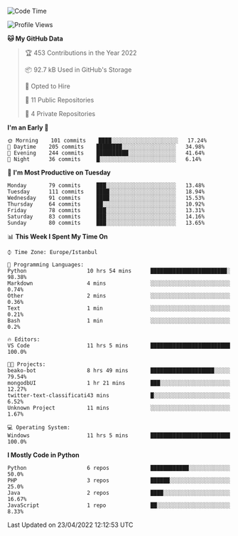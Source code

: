 <!--START_SECTION:waka-->
![Code Time](http://img.shields.io/badge/Code%20Time-179%20hrs%2056%20mins-blue)

![Profile Views](http://img.shields.io/badge/Profile%20Views-0-blue)

**🐱 My GitHub Data** 

> 🏆 453 Contributions in the Year 2022
 > 
> 📦 92.7 kB Used in GitHub's Storage 
 > 
> 💼 Opted to Hire
 > 
> 📜 11 Public Repositories 
 > 
> 🔑 4 Private Repositories  
 > 
**I'm an Early 🐤** 

```text
🌞 Morning    101 commits    ████░░░░░░░░░░░░░░░░░░░░░   17.24% 
🌆 Daytime    205 commits    ████████░░░░░░░░░░░░░░░░░   34.98% 
🌃 Evening    244 commits    ██████████░░░░░░░░░░░░░░░   41.64% 
🌙 Night      36 commits     █░░░░░░░░░░░░░░░░░░░░░░░░   6.14%

```
📅 **I'm Most Productive on Tuesday** 

```text
Monday       79 commits     ███░░░░░░░░░░░░░░░░░░░░░░   13.48% 
Tuesday      111 commits    ████░░░░░░░░░░░░░░░░░░░░░   18.94% 
Wednesday    91 commits     ████░░░░░░░░░░░░░░░░░░░░░   15.53% 
Thursday     64 commits     ██░░░░░░░░░░░░░░░░░░░░░░░   10.92% 
Friday       78 commits     ███░░░░░░░░░░░░░░░░░░░░░░   13.31% 
Saturday     83 commits     ███░░░░░░░░░░░░░░░░░░░░░░   14.16% 
Sunday       80 commits     ███░░░░░░░░░░░░░░░░░░░░░░   13.65%

```


📊 **This Week I Spent My Time On** 

```text
⌚︎ Time Zone: Europe/Istanbul

💬 Programming Languages: 
Python                   10 hrs 54 mins      ████████████████████████░   98.38% 
Markdown                 4 mins              ░░░░░░░░░░░░░░░░░░░░░░░░░   0.74% 
Other                    2 mins              ░░░░░░░░░░░░░░░░░░░░░░░░░   0.36% 
Text                     1 min               ░░░░░░░░░░░░░░░░░░░░░░░░░   0.21% 
Bash                     1 min               ░░░░░░░░░░░░░░░░░░░░░░░░░   0.2%

🔥 Editors: 
VS Code                  11 hrs 5 mins       █████████████████████████   100.0%

🐱‍💻 Projects: 
beako-bot                8 hrs 49 mins       ████████████████████░░░░░   79.54% 
mongodbUI                1 hr 21 mins        ███░░░░░░░░░░░░░░░░░░░░░░   12.27% 
twitter-text-classificati43 mins             █░░░░░░░░░░░░░░░░░░░░░░░░   6.52% 
Unknown Project          11 mins             ░░░░░░░░░░░░░░░░░░░░░░░░░   1.67%

💻 Operating System: 
Windows                  11 hrs 5 mins       █████████████████████████   100.0%

```

**I Mostly Code in Python** 

```text
Python                   6 repos             ████████████░░░░░░░░░░░░░   50.0% 
PHP                      3 repos             ██████░░░░░░░░░░░░░░░░░░░   25.0% 
Java                     2 repos             ████░░░░░░░░░░░░░░░░░░░░░   16.67% 
JavaScript               1 repo              ██░░░░░░░░░░░░░░░░░░░░░░░   8.33%

```



 Last Updated on 23/04/2022 12:12:53 UTC
<!--END_SECTION:waka-->

<!--
**3nws/3nws** is a ✨ _special_ ✨ repository because its `README.md` (this file) appears on your GitHub profile.

Here are some ideas to get you started:

- 🔭 I’m currently working on ...
- 🌱 I’m currently learning ...
- 👯 I’m looking to collaborate on ...
- 🤔 I’m looking for help with ...
- 💬 Ask me about ...
- 📫 How to reach me: ...
- 😄 Pronouns: ...
- ⚡ Fun fact: ...
-->

